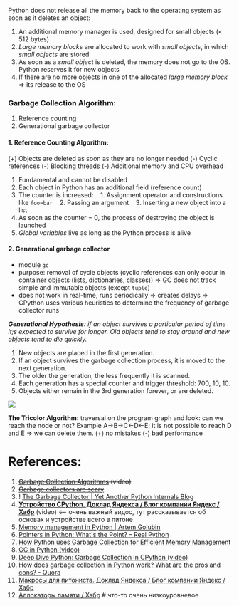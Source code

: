 Python does not release all the memory back to the operating system as soon as it deletes an object:
1. An additional memory manager is used, designed for small objects (< 512 bytes)
2. *Large memory blocks* are allocated to work with *small objects*, in which *small objects* are stored
3. As soon as a *small object* is deleted, the memory does not go to the OS. Python reserves it for new objects
4. If there are no more objects in one of the allocated *large memory block* => its release to the OS

### **Garbage Collection Algorithm:**
1. Reference counting
2. Generational garbage collector

#### 1. **Reference Counting Algorithm:**

(+) Objects are deleted as soon as they are no longer needed
(-) Cyclic references
(-) Blocking threads
(-) Additional memory and CPU overhead

1. Fundamental and cannot be disabled
2. Each object in Python has an additional field (reference count)
3. The counter is increased:
   1. Assignment operator and constructions like `foo=bar`
   2. Passing an argument
   3. Inserting a new object into a list
4. As soon as the counter = 0, the process of destroying the object is launched
5. *Global variables* live as long as the Python process is alive

#### 2. Generational garbage collector

- module `gc`
- purpose: removal of cycle objects (cyclic references can only occur in container objects (lists, dictionaries, classes)) => GC does not track simple and immutable objects (except `tuple`)
- does not work in real-time, runs periodically => creates delays => CPython uses various heuristics to determine the frequency of garbage collector runs

***Generational Hypothesis:** if an object survives a particular period of time it;s expected to survive for longer. Old objects tend to stay around and new objects tend to die quickly.*

1. New objects are placed in the first generation.
2. If an object survives the garbage collection process, it is moved to the next generation.
3. The older the generation, the less frequently it is scanned.
4. Each generation has a special counter and trigger threshold: 700, 10, 10.
5. Objects either remain in the 3rd generation forever, or are deleted.

![](Pasted%20image%2020240110231025.png)


**The Tricolor Algorithm:** traversal on the program graph and look: can we reach the node or not? Example A->B->C<-D<-E; it is not possible to reach D and E => we can delete them.
	(+) no mistakes
	(-) bad performance

# References:

1. ~~[Garbage Collection Algorithms](https://www.youtube.com/watch?v=ZhbIReLe-r8&list=PLMCXHnjXnTnsrjHPvnvXdQV3_6lFfEYi3) (video)~~
2. ~~[Garbage collectors are scary](https://www.enyo.de/fw/notes/garbage-collectors-are-scary.html)~~
3. ! [The Garbage Collector | Yet Another Python Internals Blog](https://pythoninternal.wordpress.com/2014/08/04/the-garbage-collector/)
4. **[Устройство CPython. Доклад Яндекса / Блог компании Яндекс / Хабр](https://habr.com/ru/company/yandex/blog/511972/)** (video) <-- очень важный видос, тут рассказывается об основах и устройстве всего в питоне
5. [Memory management in Python | Artem Golubin](https://rushter.com/blog/python-memory-managment/)
6. [Pointers in Python: What's the Point? – Real Python](https://realpython.com/pointers-in-python/)
7.  [How Python uses Garbage Collection for Efficient Memory Management](https://dev.to/karishmashukla/how-python-uses-garbage-collection-for-efficient-memory-management-270h)
8. [GC in Python (video)](https://www.youtube.com/watch?v=iHVs_HkjdmI)
9. [Deep Dive Python: Garbage Collection in CPython (video)](https://www.youtube.com/watch?v=P-8Z0-MhdQs&list=PLdzf4Clw0VbOEWOS_sLhT_9zaiQDrS5AR&index=3)
10. [How does garbage collection in Python work? What are the pros and cons? - Quora](https://www.quora.com/How-does-garbage-collection-in-Python-work-What-are-the-pros-and-cons)
11. [Макросы для питониста. Доклад Яндекса / Блог компании Яндекс / Хабр](https://habr.com/ru/company/yandex/blog/495294/)
12. [Аллокаторы памяти / Хабр](https://habr.com/ru/post/505632/) # что-то очень низкоуровневое